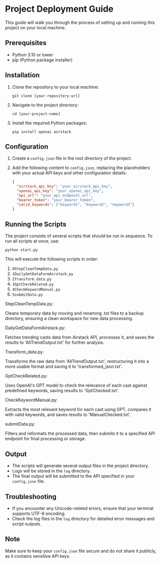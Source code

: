 # Project Deployment Guide

This guide will walk you through the process of setting up and running this project on your local machine.

## Prerequisites

- Python 3.10 or lower
- pip (Python package installer)

## Installation

1. Clone the repository to your local machine:
   ```
   git clone [your-repository-url]
   ```

2. Navigate to the project directory:
   ```
   cd [your-project-name]
   ```

3. Install the required Python packages:
   ```
   pip install openai airstack
   ```

## Configuration

1. Create a `config.json` file in the root directory of the project.

2. Add the following content to `config.json`, replacing the placeholders with your actual API keys and other configuration details:
   ```json
   {
     "airstack_api_key": "your_airstack_api_key",
     "openai_api_key": "your_openai_api_key",
     "api_url": "your_api_endpoint_url",
     "bearer_token": "your_bearer_token",
     "valid_keywords": ["keyword1", "keyword2", "keyword3"]
   }
   ```

## Running the Scripts

The project consists of several scripts that should be run in sequence. To run all scripts at once, use:

```
python start.py
```

This will execute the following scripts in order:

1. `0StepCleanTempData.py`
2. `1DailyGetDataFormAirstack.py`
3. `2Transform_data.py`
4. `3GptCheckRelated.py`
5. `4CheckKeywordManual.py`
6. `5submitData.py`

StepCleanTempData.py:

Cleans temporary data by moving and renaming .txt files to a backup directory, ensuring a clean workspace for new data processing.

DailyGetDataFormAirstack.py:

Fetches trending casts data from Airstack API, processes it, and saves the results to 'AllTrendOutput.txt' for further analysis.

Transform_data.py: 

Transforms the raw data from 'AllTrendOutput.txt', restructuring it into a more usable format and saving it to 'transformed_json.txt'.

GptCheckRelated.py: 

Uses OpenAI's GPT model to check the relevance of each cast against predefined keywords, saving results to 'GptChecked.txt'.

CheckKeywordManual.py:

Extracts the most relevant keyword for each cast using GPT, compares it with valid keywords, and saves results to 'ManualChecked.txt'.

submitData.py: 

Filters and reformats the processed data, then submits it to a specified API endpoint for final processing or storage.

## Output

- The scripts will generate several output files in the project directory.
- Logs will be stored in the `log` directory.
- The final output will be submitted to the API specified in your `config.json` file.

## Troubleshooting

- If you encounter any Unicode-related errors, ensure that your terminal supports UTF-8 encoding.
- Check the log files in the `log` directory for detailed error messages and script outputs.

## Note

Make sure to keep your `config.json` file secure and do not share it publicly, as it contains sensitive API keys.
